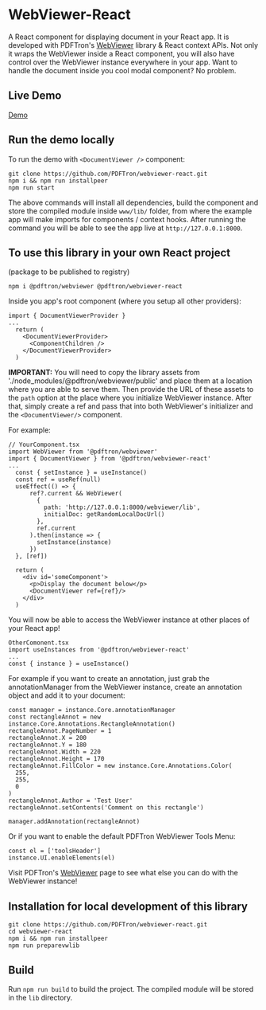 # WebViewer-React

A React component for displaying document in your React app. It is developed with PDFTron's [WebViewer](https://www.pdftron.com/documentation/web/) library & React context APIs. Not only it wraps the WebViewer inside a React component, you will also have control over the WebViewer instance everywhere in your app.
Want to handle the document inside you cool modal component? No problem.

## Live Demo
[Demo](https://pdftron-ychen02.web.app/) 
## Run the demo locally

To run the demo with `<DocumentViewer />` component:

```
git clone https://github.com/PDFTron/webviewer-react.git
npm i && npm run installpeer
npm run start
```

The above commands will install all dependencies, build the component and store the compiled module inside `www/lib/` folder, from where the example app will make imports for components / context hooks. After running the command you will be able to see the app live at `http://127.0.0.1:8000`.

## To use this library in your own React project

(package to be published to registry)

```
npm i @pdftron/webviewer @pdftron/webviewer-react
```

Inside you app's root component (where you setup all other providers):

```
import { DocumentViewerProvider }
...
  return (
    <DocumentViewerProvider>
      <ComponentChildren />
    </DocumentViewerProvider>
  )
```

**IMPORTANT:** You will need to copy the library assets from './node_modules/@pdftron/webviewer/public' and place them at a location where you are able to serve them. Then provide the URL of these assets to the `path` option at the place where you initialize WebViewer instance. After that, simply create a ref and pass that into both WebViewer's initializer and the `<DocumentViewer/>` component.

For example:

```
// YourComponent.tsx
import WebViewer from '@pdftron/webviewer'
import { DocumentViewer } from '@pdftron/webviewer-react'
...
  const { setInstance } = useInstance()
  const ref = useRef(null)
  useEffect(() => {
      ref?.current && WebViewer(
        {
          path: 'http://127.0.0.1:8000/webviewer/lib',
          initialDoc: getRandomLocalDocUrl()
        },
        ref.current
      ).then(instance => {
        setInstance(instance)
      })
  }, [ref])

  return (
    <div id='someComponent'>
      <p>Display the document below</p>
      <DocumentViewer ref={ref}/>
    </div>
  )
```

You will now be able to access the WebViewer instance at other places of your React app!

```
OtherComonent.tsx
import useInstances from '@pdftron/webviewer-react'
...
const { instance } = useInstance()
```

For example if you want to create an annotation, just grab the annotationManager from the WebViewer instance, create an annotation object and add it to your document:

```
const manager = instance.Core.annotationManager
const rectangleAnnot = new instance.Core.Annotations.RectangleAnnotation()
rectangleAnnot.PageNumber = 1
rectangleAnnot.X = 200
rectangleAnnot.Y = 180
rectangleAnnot.Width = 220
rectangleAnnot.Height = 170
rectangleAnnot.FillColor = new instance.Core.Annotations.Color(
  255,
  255,
  0
)
rectangleAnnot.Author = 'Test User'
rectangleAnnot.setContents('Comment on this rectangle')

manager.addAnnotation(rectangleAnnot)
```
Or if you want to enable the default PDFTron WebViewer Tools Menu:
```
const el = ['toolsHeader']
instance.UI.enableElements(el)
```
Visit PDFTron's [WebViewer](https://www.pdftron.com/documentation/web/) page to see what else you can do with the WebViewer instance!
## Installation for local development of this library

```
git clone https://github.com/PDFTron/webviewer-react.git
cd webviewer-react
npm i && npm run installpeer
npm run preparevwlib
```

## Build

Run `npm run build` to build the project. The compiled module will be stored in the `lib` directory.
